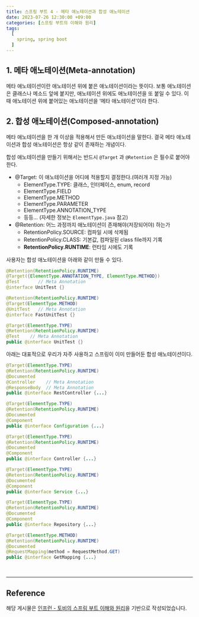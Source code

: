 ```yaml
---
title: 스프링 부트 4 - 메타 애노테이션과 합성 애노테이션
date: 2023-07-26 12:30:00 +09:00
categories: [스프링 부트의 이해와 원리]
tags:
  [
    spring, spring boot
  ]
---
```

## 1. 메타 애노테이션(Meta-annotation)

메타 애노테이션이란 애노테이션 위에 붙은 애노테이션이라는 뜻이다. 보통 애노테이션은 클래스나 메소드 앞에 붙지만, 애노테이션 위에도 애노테이션을 또 붙일 수 있다. 이때 애노테이션 위에 붙어있는 애노테이션을 ‘메타 애노테이션’이라 한다.

## 2. 합성 애노테이션(Composed-annotation)

메타 애노테이션을 한 개 이상을 적용해서 만든 애노테이션을 말한다. 결국 메타 애노테이션과 합성 애노테이션은 항상 같이 존재하는 개념이다.

합성 애노테이션을 만들기 위해서는 반드시 `@Target` 과 `@Retention` 은 필수로 붙어야 한다.

- @Target: 이 애노테이션을 어디에 적용할지 결정한다.(여러개 지정 가능)
    - ElementType.TYPE: 클래스, 인터페이스, enum, record
    - ElementType.FIELD
    - ElementType.METHOD
    - ElementType.PARAMETER
    - ElementType.ANNOTATION_TYPE
    - 등등… (자세한 정보는 `ElementType.java` 참고)
- @Retention: 어느 과정까지 애노테이션이 존재해야(저장되어야) 하는가
    - RetentionPolicy.SOURCE: 컴파일 시에 삭제됨
    - RetentionPolicy.CLASS: 기본값, 컴파일된 class file까지 기록
    - **RetentionPolicy.RUNTIME**: 런타임 시에도 기록

사용자는 합성 애노테이션을 아래와 같이 만들 수 있다.

```java
@Retention(RetentionPolicy.RUNTIME)
@Target({ElementType.ANNOTATION_TYPE, ElementType.METHOD})
@Test       // Meta Annotation
@interface UnitTest {}

@Retention(RetentionPolicy.RUNTIME)
@Target(ElementType.METHOD)
@UnitTest   // Meta Annotation
@interface FastUnitTest {}

@Target(ElementType.TYPE)
@Retention(RetentionPolicy.RUNTIME)
@Test    // Meta Annotation
public @interface UnitTest {}
```


아래는 대표적으로 우리가 자주 사용하고 스프링이 이미 만들어둔 합성 애노테이션이다.

```java
@Target(ElementType.TYPE)
@Retention(RetentionPolicy.RUNTIME)
@Documented
@Controller    // Meta Annotation
@ResponseBody  // Meta Annotation
public @interface RestController {...}

@Target(ElementType.TYPE)
@Retention(RetentionPolicy.RUNTIME)
@Documented
@Component
public @interface Configuration {...}

@Target(ElementType.TYPE)
@Retention(RetentionPolicy.RUNTIME)
@Documented
@Component
public @interface Controller {...}

@Target(ElementType.TYPE)
@Retention(RetentionPolicy.RUNTIME)
@Documented
@Component
public @interface Service {...}

@Target(ElementType.TYPE)
@Retention(RetentionPolicy.RUNTIME)
@Documented
@Component
public @interface Repository {...}

@Target(ElementType.METHOD)
@Retention(RetentionPolicy.RUNTIME)
@Documented
@RequestMapping(method = RequestMethod.GET)
public @interface GetMapping {...}
```

<br>

---
## Reference
해당 게시물은 [인프런 - 토비의 스프링 부트 이해와 원리](https://www.inflearn.com/course/%ED%86%A0%EB%B9%84-%EC%8A%A4%ED%94%84%EB%A7%81%EB%B6%80%ED%8A%B8-%EC%9D%B4%ED%95%B4%EC%99%80%EC%9B%90%EB%A6%AC)을 기반으로 작성되었습니다.